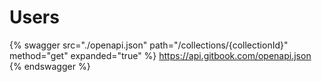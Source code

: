 # Users

{% swagger 
    src="./openapi.json" 
    path="/collections/{collectionId}" 
    method="get" 
    expanded="true" 
%} 
    [https://api.gitbook.com/openapi.json ](https://github.com/daskinw/api_gitsync_demo/blob/main/gitbook_api_spec.yaml)
{% endswagger %}

